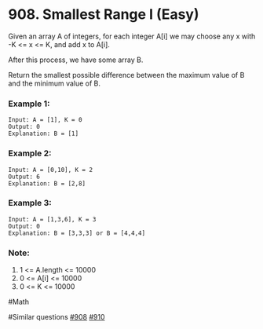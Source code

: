 # 908. Smallest Range I (Easy)

Given an array A of integers, for each integer A[i] we may choose any x with -K <= x <= K, and add x to A[i].

After this process, we have some array B.

Return the smallest possible difference between the maximum value of B and the minimum value of B.

### Example 1:

```
Input: A = [1], K = 0
Output: 0
Explanation: B = [1]
```

### Example 2:

```
Input: A = [0,10], K = 2
Output: 6
Explanation: B = [2,8]
```

### Example 3:

```
Input: A = [1,3,6], K = 3
Output: 0
Explanation: B = [3,3,3] or B = [4,4,4]
```

### Note:

1. 1 <= A.length <= 10000
2. 0 <= A[i] <= 10000
3. 0 <= K <= 10000

#Math

#Similar questions [#908](../p908e/README.md) [#910](../p910m/README.md)
